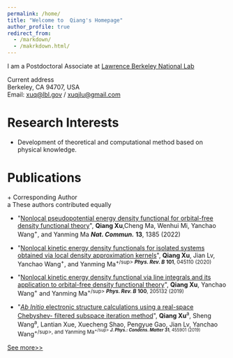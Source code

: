 ```yaml
---
permalink: /home/
title: "Welcome to  Qiang's Homepage"
author_profile: true
redirect_from: 
  - /markdown/
  - /makrkdown.html/
---
```


I am a Postdoctoral Associate at [Lawrence Berkeley National Lab](https://www.lbl.gov)  

Current address  
Berkeley, CA 94707, USA  
Email: <xuq@lbl.gov> / <xuqjlu@gmail.com>

# Research Interests

* Development of theoretical and computational method based on physical knowledge.

# Publications
\+ Corresponding Author   
a These authors contributed equally
* "[Nonlocal pseudopotential energy density functional for orbital-free density functional theory](https://doi.org/10.1038/s41467-022-29002-3)",
**Qiang Xu**,Cheng Ma, Wenhui Mi, Yanchao Wang<sup>+</sup>, and Yanming Ma
***Nat. Commun.*** **13**, 1385 (2022)

* "[Nonlocal kinetic energy density functionals for isolated systems obtained via local density approximation kernels](https://doi.org/10.1103/PhysRevB.101.045110)",
**Qiang Xu**, Jian Lv, Yanchao Wang<sup>+</sup>, and Yanming Ma<sup>+/sup>
***Phys. Rev. B*** **101**, 045110 (2020)

* "[Nonlocal kinetic energy density functional via line integrals and its application to orbital-free density functional theory](https://doi.org/10.1103/PhysRevB.100.205132)",
**Qiang Xu**, Yanchao Wang<sup>+</sup> and Yanming Ma<sup>+/sup>
***Phys. Rev. B*** **100**, 205132 (2019)

* "[*Ab Initio* electronic structure calculations using a real-space Chebyshev- filtered subspace iteration method](https://doi.org/10.1088/1361-648X/ab2a63)",
**Qiang Xu**<sup>a</sup>, Sheng Wang<sup>a</sup>, Lantian Xue, Xuecheng Shao, Pengyue Gao, Jian Lv, Yanchao Wang<sup>+/sup>, and Yanming Ma<sup>+/sup>
***J. Phys.: Condens. Matter*** **31**, 455901 (2019)

[See more>>](https://xqjlu.github.io/homepage/publications/)
